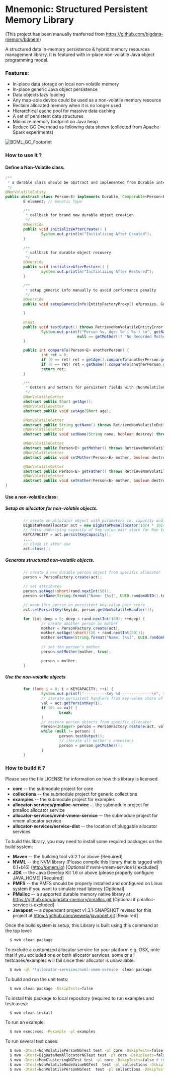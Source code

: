 Mnemonic: Structured Persistent Memory Library
================================
(This project has been manually tranferred from https://github.com/bigdata-memory/bdmem)

A structured data in-memory persistence & hybrid memory resources management library. It is featured with in-place non-volatile Java object programming model.

### Features:

* In-place data storage on local non-volatile memory
* In-place generic Java object persistence
* Data objects lazy loading
* Any map-able device could be used as a non-volatile memory resource
* Reclaim allocated memory when it is no longer used
* Hierarchical cache pool for massive data caching
* A set of persistent data structures
* Minimize memory footprint on Java heap
* Reduce GC Overhead as following data shown (collected from Apache Spark experiments)

![BDML_GC_Footprint](http://bigdata-memory.github.io/images/BDML_GC_impact.png)

### How to use it ?

#### Define a Non-Volatile class:

```java
/**
 * a durable class should be abstract and implemented from Durable interface with @NonVolatileEntity annotation
 */
@NonVolatileEntity
public abstract class Person<E> implements Durable, Comparable<Person<E>> {
        E element; // Generic Type

        /**
         * callback for brand new durable object creation
         */
        @Override
        public void initializeAfterCreate() { 
                System.out.println("Initializing After Created");
        }
        
        /**
         * callback for durable object recovery
         */
        @Override
        public void initializeAfterRestore() { 
                System.out.println("Initializing After Restored");
        }

        /**
         * setup generic info manually to avoid performance penalty
         */
        @Override
        public void setupGenericInfo(EntityFactoryProxy[] efproxies, GenericField.GType[] gftypes) {

        }

        @Test
        public void testOutput() throws RetrieveNonVolatileEntityError {
                System.out.printf("Person %s, Age: %d ( %s ) \n", getName(), getAge(),
                                null == getMother()? "No Recorded Mother" : "Has Recorded Mother");
        }

        public int compareTo(Person<E> anotherPerson) {
                int ret = 0;
                if (0 == ret) ret = getAge().compareTo(anotherPerson.getAge());
                if (0 == ret) ret = getName().compareTo(anotherPerson.getName());
                return ret;
        }

        /**
         * Getters and Setters for persistent fields with @NonVolatileGetter and @NonVolatileSetter
         */
        @NonVolatileGetter
        abstract public Short getAge();
        @NonVolatileSetter
        abstract public void setAge(Short age);

        @NonVolatileGetter
        abstract public String getName() throws RetrieveNonVolatileEntityError;
        @NonVolatileSetter
        abstract public void setName(String name, boolean destroy) throws OutOfPersistentMemory, RetrieveNonVolatileEntityError;

        @NonVolatileGetter
        abstract public Person<E> getMother() throws RetrieveNonVolatileEntityError;
        @NonVolatileSetter
        abstract public void setMother(Person<E> mother, boolean destroy) throws RetrieveNonVolatileEntityError;

        @NonVolatileGetter
        abstract public Person<E> getFather() throws RetrieveNonVolatileEntityError;
        @NonVolatileSetter
        abstract public void setFather(Person<E> mother, boolean destroy) throws RetrieveNonVolatileEntityError;
}

```

#### Use a non-volatile class:

##### Setup an allocator for non-volatile objects.
```java
        // create an allocator object with parameters ie. capacity and uri
        BigDataPMemAllocator act = new BigDataPMemAllocator(1024 * 1024 * 8, "./pobj_person.dat", true);
        // fetch underlying capacity of key-value pair store for Non Volatile handler storage
        KEYCAPACITY = act.persistKeyCapacity();
        ....
        // close it after use
        act.close();
```

##### Generate structured non-volatile objects.
```java
        // create a new durable person object from specific allocator
        person = PersonFactory.create(act);
        
        // set attributes
        person.setAge((short)rand.nextInt(50));
        person.setName(String.format("Name: [%s]", UUID.randomUUID().toString()), true);

        // keep this person on persistent key-value pair store
        act.setPersistKey(keyidx, person.getNonVolatileHandler());

        for (int deep = 0; deep < rand.nextInt(100); ++deep) {
                // create another person as mother
                mother = PersonFactory.create(act);
                mother.setAge((short)(50 + rand.nextInt(50)));
                mother.setName(String.format("Name: [%s]", UUID.randomUUID().toString()), true);
                
                // set the person's mother
                person.setMother(mother, true);

                person = mother;
        }

```
##### Use the non-volatile objects
```java
        for (long i = 0; i < KEYCAPACITY; ++i) {
                System.out.printf("----------Key %d--------------\n", i);
                // iterate persistent handlers from key-value store of specific allocator
                val = act.getPersistKey(i);
                if (0L == val) {
                        break;
                }
                // restore person objects from specific allocator
                Person<Integer> person = PersonFactory.restore(act, val, true);
                while (null != person) {
                        person.testOutput();
                        // iterate all mother's ancestors
                        person = person.getMother();
                }
        }

```

### How to build it ?

Please see the file LICENSE for information on how this library is licensed.


* **core** -- the submodule project for core
* **collections** -- the submodule project for generic collections
* **examples** -- the submodule project for examples
* **allocator-services/pmalloc-service** -- the submodule project for pmalloc allocator service
* **allocator-services/nvml-vmem-service** -- the submodule project for vmem allocator service
* **allocator-services/service-dist** -- the location of pluggable allocator services

To build this library, you may need to install some required packages on the build system:

* **Maven** -- the building tool v3.2.1 or above [Required]
* **NVML** -- the NVM library (Please compile this library that is tagged with 0.1+b16) (http://pmem.io) [Optional if nvml-vmem-service is excluded]
* **JDK** -- the Java Develop Kit 1.6 or above (please properly configure JAVA_HOME) [Required]
* **PMFS** -- the PMFS should be properly installed and configured on Linux system if you want to simulate read latency [Optional]
* **PMalloc** -- a supported durable memory native library at https://github.com/bigdata-memory/pmalloc.git [Optional if pmalloc-service is excluded]
* **Javapoet** -- a dependant project v1.3.1-SNAPSHOT revised for this project at https://github.com/wewela/javapoet.git [Required]


Once the build system is setup, this Library is built using this command at the top level:
```bash
  $ mvn clean package
```


To exclude a customized allocator service for your platform e.g. OSX, note that if you excluded one or both allocator services, some or all testcases/examples will fail since their allocator is unavailable.
```bash
  $ mvn -pl '!allocator-services/nvml-vmem-service' clean package
```


To build and run the unit tests:
```bash
  $ mvn clean package -DskipTests=false
```


To install this package to local repository (required to run examples and testcases):
```bash
  $ mvn clean install
```


To run an example:
```bash
  $ mvn exec:exec -Pexample -pl examples
```


To run several test cases:
```bash
  $ mvn -Dtest=NonVolatilePersonNGTest test -pl core -DskipTests=false # a testcase for module "core"
  $ mvn -Dtest=BigDataMemAllocatorNGTest test -pl core -DskipTests=false # the second testcase for module "core"
  $ mvn -Dtest=MemClusteringNGTest test -pl core -DskipTests=false # the third testcase for module "core"
  $ mvn -Dtest=NonVolatileNodeValueNGTest  test -pl collections -DskipTests=false # a testcase for module "collection"
  $ mvn -Dtest=NonVolatilePersonNGTest  test -pl collections -DskipTests=false # another testcase for module "collection"
```
